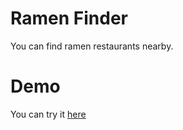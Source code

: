 # Ramen Finder
You can find ramen restaurants nearby.

# Demo
You can try it [here](https://ramenfinder.netlify.app/)
